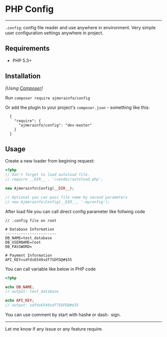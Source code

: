 # PHP Config
-------------
`.config`: config file reader and use anywhere in environment. Very simple user configuration settings anywhere in project.

## Requirements

* PHP 5.3+

## Installation

_[Using [Composer](http://getcomposer.org/)]_

Run `composer require ajmerainfo/config`

Or add the plugin to your project's `composer.json` - something like this:

```composer
  {
    "require": {
      "ajmerainfo/config": "dev-master"
    }
  }
```

## Usage

Create a new loader from begining request:

```php
<?php
// Don't forget to load autoload file.
// require __DIR__ . '/vendor/autoload.php'; 

new Ajmerainfo\Config(__DIR__);

// Optional you can pass file name by second parameters
// new Ajmerainfo\Config(__DIR__, '.myconfig');
```

After load file you can call direct config parameter like follwing code

```text
// .config file on root

# Database Information
-----------------------
DB_NAME=test_database
DB_USERNAME=root
DB_PASSWORD=

# Payment Information
API_KEY=sdfds6549sdf7SDFD@#$55
```

You can call variable like below in PHP code

```php
<?php

echo DB_NAME;
// output: test_database

echo API_KEY;
// output: sdfds6549sdf7SDFD@#$55

```

You can use comment by start with hash`#` or dash`-` sign.

-----

Let me know if any issue or any feature require.
